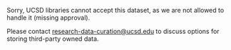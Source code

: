 Sorry, UCSD libraries cannot accept this dataset, as we are not allowed to
handle it (missing approval).

Please contact research-data-curation@ucsd.edu to discuss options for storing third-party owned data.
